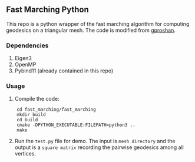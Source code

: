 ## Fast Marching Python

This repo is a python wrapper of the fast marching algorithm for computing geodesics on a triangular mesh.
The code is modified from [gproshan](https://github.com/larc/gproshan).

### Dependencies
1. Eigen3
2. OpenMP
3. Pybind11 (already contained in this repo)


### Usage
1. Compile the code:

``` 
    cd fast_marching/fast_marching 
    mkdir build 
    cd build
    cmake -DPYTHON_EXECUTABLE:FILEPATH=python3 ..
    make 
```

2. Run the `test.py` file for demo. The input is `mesh directory` and the output is a `square matrix` recording the pairwise geodesics among all vertices.


